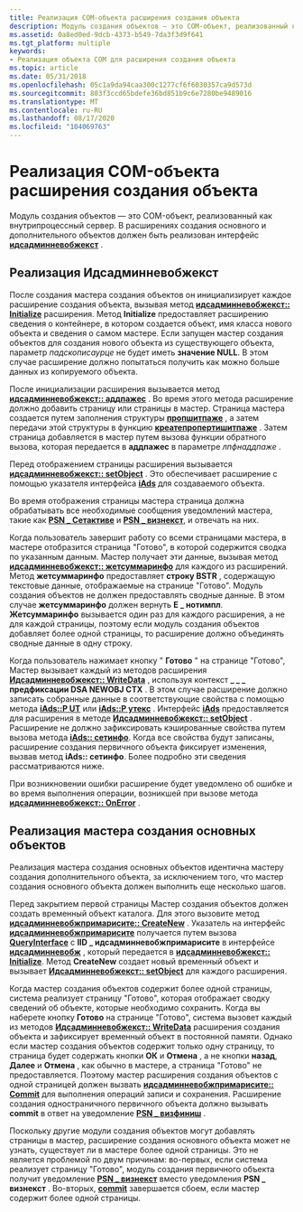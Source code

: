 ```yaml
---
title: Реализация COM-объекта расширения создания объекта
description: Модуль создания объектов — это COM-объект, реализованный как внутрипроцессный сервер. В расширениях создания основного и дополнительного объектов должен быть реализован интерфейс Идсадминневобжекст.
ms.assetid: 0a8ed0ed-9dcb-4373-b549-7da3f3d9f641
ms.tgt_platform: multiple
keywords:
- Реализация объекта COM для расширения создания объекта
ms.topic: article
ms.date: 05/31/2018
ms.openlocfilehash: 05c1a9da94caa300c1277cf6f6030357ca9d573d
ms.sourcegitcommit: 803f3ccd65bdefe36bd851b9c6e7280be9489016
ms.translationtype: MT
ms.contentlocale: ru-RU
ms.lasthandoff: 08/17/2020
ms.locfileid: "104069763"
---
```

# <a name="implementing-the-object-creation-extension-com-object"></a>Реализация COM-объекта расширения создания объекта

Модуль создания объектов — это COM-объект, реализованный как внутрипроцессный сервер. В расширениях создания основного и дополнительного объектов должен быть реализован интерфейс [**идсадминневобжекст**](/windows/desktop/api/DSAdmin/nn-dsadmin-idsadminnewobjext) .

## <a name="implementing-idsadminnewobjext"></a>Реализация Идсадминневобжекст

После создания мастера создания объектов он инициализирует каждое расширение создания объекта, вызывая метод [**идсадминневобжекст:: Initialize**](/windows/desktop/api/DSAdmin/nf-dsadmin-idsadminnewobjext-initialize) расширения. Метод **Initialize** предоставляет расширению сведения о контейнере, в котором создается объект, имя класса нового объекта и сведения о самом мастере. Если запущен мастер создания объектов для создания нового объекта из существующего объекта, параметр *падскописаурце* не будет иметь **значение NULL**. В этом случае расширение должно попытаться получить как можно больше данных из копируемого объекта.

После инициализации расширения вызывается метод [**идсадминневобжекст:: аддпажес**](/windows/desktop/api/DSAdmin/nf-dsadmin-idsadminnewobjext-addpages) . Во время этого метода расширение должно добавить страницу или страницы в мастер. Страница мастера создается путем заполнения структуры [**пропшитпаже**](/windows/win32/api/prsht/ns-prsht-propsheetpagea_v2) , а затем передачи этой структуры в функцию [**креатепропертишитпаже**](/windows/win32/api/prsht/nf-prsht-createpropertysheetpagea) . Затем страница добавляется в мастер путем вызова функции обратного вызова, которая передается в **аддпажес** в параметре *лпфнаддпаже* .

Перед отображением страницы расширения вызывается [**идсадминневобжекст:: setObject**](/windows/desktop/api/DSAdmin/nf-dsadmin-idsadminnewobjext-setobject) . Это обеспечивает расширение с помощью указателя интерфейса [**iAds**](/windows/desktop/api/iads/nn-iads-iads) для создаваемого объекта.

Во время отображения страницы мастера страница должна обрабатывать все необходимые сообщения уведомлений мастера, такие как [**PSN \_ Сетактиве**](../controls/psn-setactive.md) и [**PSN \_ визнекст**](../controls/psn-wiznext.md), и отвечать на них.

Когда пользователь завершит работу со всеми страницами мастера, в мастере отобразится страница "Готово", в которой содержится сводка по указанным данным. Мастер получает эти данные, вызывая метод [**идсадминневобжекст:: жетсуммаринфо**](/windows/desktop/api/DSAdmin/nf-dsadmin-idsadminnewobjext-getsummaryinfo) для каждого из расширений. Метод **жетсуммаринфо** предоставляет **строку BSTR** , содержащую текстовые данные, отображаемые на странице "Готово". Модуль создания объектов не должен предоставлять сводные данные. В этом случае **жетсуммаринфо** должен вернуть **E \_ нотимпл**. **Жетсуммаринфо** вызывается один раз для каждого расширения, а не для каждой страницы, поэтому если модуль создания объектов добавляет более одной страницы, то расширение должно объединять сводные данные в одну строку.

Когда пользователь нажимает кнопку " **Готово** " на странице "Готово", Мастер вызывает каждый из методов расширения [**Идсадминневобжекст:: WriteData**](/windows/desktop/api/DSAdmin/nf-dsadmin-idsadminnewobjext-writedata) , используя контекст **\_ \_ \_ предфиксации DSA NEWOBJ CTX** . В этом случае расширение должно записать собранные данные в соответствующие свойства с помощью метода [**iAds::P UT**](/windows/desktop/api/iads/nf-iads-iads-put) или [**iAds::P утекс**](/windows/desktop/api/iads/nf-iads-iads-putex) . Интерфейс [**iAds**](/windows/desktop/api/iads/nn-iads-iads) предоставляется для расширения в методе [**Идсадминневобжекст:: setObject**](/windows/desktop/api/DSAdmin/nf-dsadmin-idsadminnewobjext-setobject) . Расширение не должно зафиксировать кэшированные свойства путем вызова метода [**iAds:: сетинфо**](/windows/desktop/api/iads/nf-iads-iads-setinfo). Когда все свойства будут записаны, расширение создания первичного объекта фиксирует изменения, вызвав метод **iAds:: сетинфо**. Более подробно эти сведения рассматриваются ниже.

При возникновении ошибки расширение будет уведомлено об ошибке и во время выполнения операции, возникшей при вызове метода [**идсадминневобжекст:: OnError**](/windows/desktop/api/DSAdmin/nf-dsadmin-idsadminnewobjext-onerror) .

## <a name="implementing-a-primary-object-creation-wizard"></a>Реализация мастера создания основных объектов

Реализация мастера создания основных объектов идентична мастеру создания дополнительного объекта, за исключением того, что мастер создания основного объекта должен выполнить еще несколько шагов.

Перед закрытием первой страницы Мастер создания объектов должен создать временный объект каталога. Для этого вызовите метод [**идсадминневобжпримарисите:: CreateNew**](/windows/desktop/api/DSAdmin/nf-dsadmin-idsadminnewobjprimarysite-createnew) . Указатель на интерфейс [**идсадминневобжпримарисите**](/windows/desktop/api/DSAdmin/nn-dsadmin-idsadminnewobjprimarysite) получается путем вызова [**QueryInterface**](/windows/win32/api/unknwn/nf-unknwn-iunknown-queryinterface(q)) с **IID \_ идсадминневобжпримарисите** в интерфейсе [**идсадминневобж**](/windows/desktop/api/DSAdmin/nn-dsadmin-idsadminnewobj) , который передается в [**идсадминневобжекст:: Initialize**](/windows/desktop/api/DSAdmin/nf-dsadmin-idsadminnewobjext-initialize). Метод **CreateNew** создает новый временный объект и вызывает [**Идсадминневобжекст:: setObject**](/windows/desktop/api/DSAdmin/nf-dsadmin-idsadminnewobjext-setobject) для каждого расширения.

Когда мастер создания объектов содержит более одной страницы, система реализует страницу "Готово", которая отображает сводку сведений об объекте, которые необходимо сохранить. Когда вы наберете кнопку **Готово** на странице "Готово", система вызовет каждый из методов [**Идсадминневобжекст:: WriteData**](/windows/desktop/api/DSAdmin/nf-dsadmin-idsadminnewobjext-writedata) расширения создания объекта и зафиксирует временный объект в постоянной памяти. Однако если мастер создания объектов содержит только одну страницу, то страница будет содержать кнопки **ОК** и **Отмена** , а не кнопки **назад**, **Далее** и **Отмена** , как обычно в мастере, а страница "Готово" не предоставляется. Поэтому мастер расширения создания объектов с одной страницей должен вызвать [**идсадминневобжпримарисите:: Commit**](/windows/desktop/api/DSAdmin/nf-dsadmin-idsadminnewobjprimarysite-commit) для выполнения операций записи и сохранения. Расширение создания одностраничного первичного объекта должно вызывать **commit** в ответ на уведомление [**PSN \_ визфиниш**](../controls/psn-wizfinish.md) .

Поскольку другие модули создания объектов могут добавлять страницы в мастер, расширение создания основного объекта может не узнать, существует ли в мастере более одной страницы. Это не является проблемой по двум причинам: во-первых, если система реализует страницу "Готово", модуль создания первичного объекта получит уведомление [**PSN \_ визнекст**](../controls/psn-wiznext.md) вместо уведомления **PSN \_ визнекст** . Во-вторых, [**commit**](/windows/desktop/api/DSAdmin/nf-dsadmin-idsadminnewobjprimarysite-commit) завершается сбоем, если мастер содержит более одной страницы.

 

 